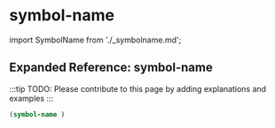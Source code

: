 # symbol-name

import SymbolName from './_symbolname.md';

<SymbolName />

## Expanded Reference: symbol-name

:::tip
TODO: Please contribute to this page by adding explanations and examples
:::

```lisp
(symbol-name )
```
